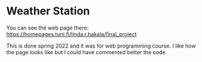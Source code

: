 # Weather Station

You can see the web page there:
https://homepages.tuni.fi/linda.r.hakala/final_project

This is done spring 2022 and it was for web programming course.
I like how the page looks like but I could have commented better the code.
